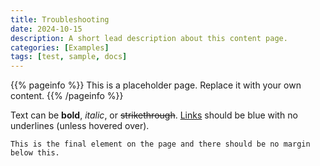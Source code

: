 ```yaml
---
title: Troubleshooting
date: 2024-10-15
description: A short lead description about this content page.
categories: [Examples]
tags: [test, sample, docs]
---
```


{{% pageinfo %}}
This is a placeholder page. Replace it with your own content.
{{% /pageinfo %}}

Text can be **bold**, _italic_, or ~~strikethrough~~. [Links](https://gohugo.io) should be blue with no underlines (unless hovered over).

```
This is the final element on the page and there should be no margin below this.
```